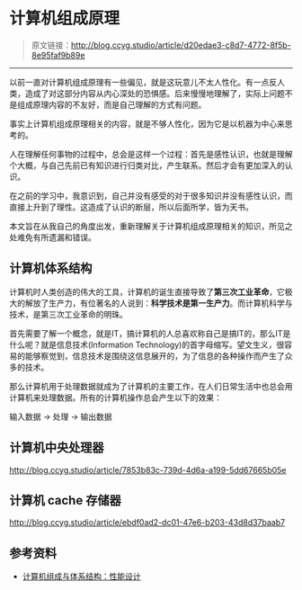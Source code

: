 # 计算机组成原理

[annotation]: <id> (d20edae3-c8d7-4772-8f5b-8e95faf9b89e)
[annotation]: <status> (public)
[annotation]: <create_time> (2019-04-17 11:47:52)
[annotation]: <category> (计算机科学)
[annotation]: <tags> (组成原理)

> 原文链接：<http://blog.ccyg.studio/article/d20edae3-c8d7-4772-8f5b-8e95faf9b89e>

---

以前一直对计算机组成原理有一些偏见，就是这玩意儿不太人性化。有一点反人类，造成了对这部分内容从内心深处的恐惧感。后来慢慢地理解了，实际上问题不是组成原理内容的不友好，而是自己理解的方式有问题。

事实上计算机组成原理相关的内容，就是不够人性化，因为它是以机器为中心来思考的。

人在理解任何事物的过程中，总会是这样一个过程：首先是感性认识，也就是理解个大概，与自己先前已有知识进行归类对比，产生联系。然后才会有更加深入的认识。

在之前的学习中，我意识到，自己并没有感受的对于很多知识并没有感性认识，而直接上升到了理性。这造成了认识的断层，所以后面所学，皆为天书。

本文旨在从我自己的角度出发，重新理解关于计算机组成原理相关的知识，所见之处难免有所遗漏和错误。

## 计算机体系结构

计算机时人类创造的伟大的工具，计算机的诞生直接导致了**第三次工业革命**，它极大的解放了生产力，有位著名的人说到：**科学技术是第一生产力**。而计算机科学与技术，是第三次工业革命的明珠。

首先需要了解一个概念，就是IT，搞计算机的人总喜欢称自己是搞IT的，那么IT是什么呢？就是信息技术(Information Technology)的首字母缩写。望文生义，很容易的能够察觉到，信息技术是围绕这信息展开的，为了信息的各种操作而产生了众多的技术。

那么计算机用于处理数据就成为了计算机的主要工作，在人们日常生活中也总会用计算机来处理数据。所有的计算机操作总会产生以下的效果：

输入数据 → 处理 → 输出数据

## 计算机中央处理器

<http://blog.ccyg.studio/article/7853b83c-739d-4d6a-a199-5dd67665b05e>


## 计算机 cache 存储器

<http://blog.ccyg.studio/article/ebdf0ad2-dc01-47e6-b203-43d8d37baab7>

## 参考资料

- [计算机组成与体系结构：性能设计](https://book.douban.com/subject/6398113/)